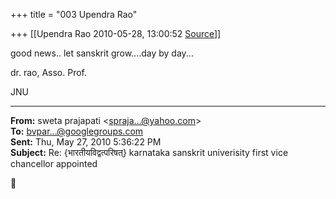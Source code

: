 +++
title = "003 Upendra Rao"

+++
[[Upendra Rao	2010-05-28, 13:00:52 [Source](https://groups.google.com/g/bvparishat/c/UOFWQ4swn9w)]]



good news.. let sanskrit grow....day by day...

dr. rao, Asso. Prof.

JNU  

  

------------------------------------------------------------------------

**From:** sweta prajapati \<[spraja...@yahoo.com]()\>  
**To:** [bvpar...@googlegroups.com]()  
**Sent:** Thu, May 27, 2010 5:36:22 PM  
**Subject:** Re: {भारतीयविद्वत्परिषत्} karnataka sanskrit univerisity first vice chancellor appointed  



